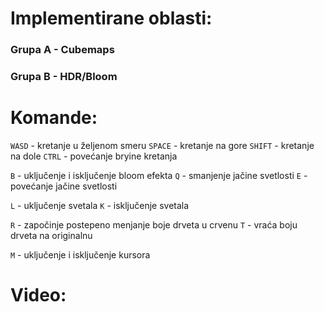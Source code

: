 # Implementirane oblasti:

### Grupa A - Cubemaps
### Grupa B - HDR/Bloom


# Komande:

`WASD` - kretanje u željenom smeru
`SPACE` - kretanje na gore
`SHIFT` - kretanje na dole
`CTRL` - povećanje bryine kretanja

`B` - uključenje i isključenje bloom efekta
`Q` - smanjenje jačine svetlosti
`E` - povećanje jačine svetlosti

`L` - uključenje svetala
`K` - isključenje svetala

`R` - započinje postepeno menjanje boje drveta u crvenu
`T` - vraća boju drveta na originalnu

`M` - uključenje i isključenje kursora


# Video: